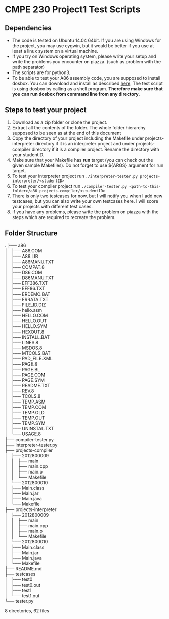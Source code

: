 # CMPE 230 Project1 Test Scripts
## Dependencies

 - The code is tested on Ubuntu 14.04 64bit. If you are using Windows for the project, you may use cygwin, but it would be better if you use at least a linux system on a virtual machine.
 - If you try on Windows operating system, please write your setup and write the problems you encounter on piazza. (such as problem with the path separator)
 - The scripts are for python3.
 - To be able to test your A86 assembly code, you are supposed to install dosbox. You can download and install as described [here](https://www.dosbox.com/wiki/Basic_Setup_and_Installation_of_DosBox). The test script is using dosbox by calling as a shell program. **Therefore make sure that you can run dosbox from command line from any directory.**
## Steps to test your project
 1. Download as a zip folder or clone the project.
 2. Extract all the contents of the folder. The whole folder hierarchy supposed to be seen as at the end of this document
 3. Copy the directory of your project including the Makefile under projects-interpreter directory if it is an interpreter project and under projects-compiler directory if it is a compiler project. Rename the directory with your studentID.
 4. Make sure that your Makefile has **run** target (you can check out the given sample Makefiles). Do not forget to use ${ARGS} argument for run target.
 5. To test your interpreter project run `./interpreter-tester.py projects-interpreter/<studentID>`
 6. To test your compiler project run `./compiler-tester.py <path-to-this-folder>/a86 projects-compiler/<studentID>`
 7. There is only two testcases for now, but I will notify you when I add new testcases, but you can also write your own testcases here. I will score your projects with different test cases.
 8. If you have any problems, please write the problem on piazza with the steps which are required to recreate the problem.

## Folder Structure

.
├── a86  
│   ├── A86.COM  
│   ├── A86.LIB  
│   ├── A86MANU.TXT  
│   ├── COMPAT.8  
│   ├── D86.COM  
│   ├── D86MANU.TXT  
│   ├── EFF386.TXT  
│   ├── EFF86.TXT  
│   ├── ERDEMO.BAT  
│   ├── ERRATA.TXT  
│   ├── FILE_ID.DIZ  
│   ├── hello.asm  
│   ├── HELLO.COM  
│   ├── HELLO.OUT  
│   ├── HELLO.SYM  
│   ├── HEXOUT.8  
│   ├── INSTALL.BAT  
│   ├── LINES.8  
│   ├── MSDOS.8  
│   ├── MTCOLS.BAT  
│   ├── PAD_FILE.XML  
│   ├── PAGE.8  
│   ├── PAGE.BL  
│   ├── PAGE.COM  
│   ├── PAGE.SYM  
│   ├── README.TXT  
│   ├── REV.8  
│   ├── TCOLS.8  
│   ├── TEMP.ASM  
│   ├── TEMP.COM  
│   ├── TEMP.OLD  
│   ├── TEMP.OUT  
│   ├── TEMP.SYM  
│   ├── UNINSTAL.TXT  
│   └── USAGE.8  
├── compiler-tester.py  
├── interpreter-tester.py  
├── projects-compiler  
│   ├── 2012800009  
│   │   ├── main  
│   │   ├── main.cpp  
│   │   ├── main.o  
│   │   └── Makefile  
│   └── 2012800010  
│       ├── Main.class  
│       ├── Main.jar  
│       ├── Main.java  
│       └── Makefile  
├── projects-interpreter  
│   ├── 2012800009  
│   │   ├── main  
│   │   ├── main.cpp  
│   │   ├── main.o  
│   │   └── Makefile  
│   └── 2012800010  
│       ├── Main.class  
│       ├── Main.jar  
│       ├── Main.java  
│       └── Makefile  
├── README.md  
├── testcases  
│   ├── test0  
│   ├── test0.out  
│   ├── test1  
│   └── test1.out  
└── tester.py  
  
8 directories, 62 files   
